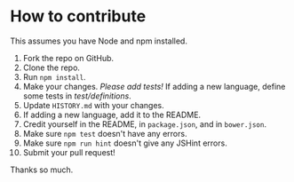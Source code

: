 How to contribute
=================

This assumes you have Node and npm installed.

1. Fork the repo on GitHub.
1. Clone the repo.
1. Run `npm install`.
1. Make your changes. _Please add tests!_ If adding a new language, define some tests in *test/definitions*.
1. Update `HISTORY.md` with your changes.
1. If adding a new language, add it to the README.
1. Credit yourself in the README, in `package.json`, and in `bower.json`.
1. Make sure `npm test` doesn't have any errors.
1. Make sure `npm run hint` doesn't give any JSHint errors.
1. Submit your pull request!

Thanks so much.
